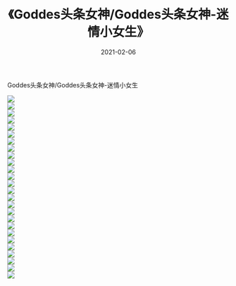 ﻿---
layout: post
title:  《Goddes头条女神/Goddes头条女神-迷情小女生》
date:   2021-02-06
img: http://pic.660000.xyz/1:/网络美图/2021/Goddes头条女神/Goddes头条女神-迷情小女生/000.jpg
categories: [美女, 清纯, 唯美]
---

Goddes头条女神/Goddes头条女神-迷情小女生

 ![](http://pic.660000.xyz/1:/网络美图/2021/Goddes头条女神/Goddes头条女神-迷情小女生/001.jpg) <br>![](http://pic.660000.xyz/1:/网络美图/2021/Goddes头条女神/Goddes头条女神-迷情小女生/002.jpg) <br>![](http://pic.660000.xyz/1:/网络美图/2021/Goddes头条女神/Goddes头条女神-迷情小女生/003.jpg) <br>![](http://pic.660000.xyz/1:/网络美图/2021/Goddes头条女神/Goddes头条女神-迷情小女生/004.jpg) <br>![](http://pic.660000.xyz/1:/网络美图/2021/Goddes头条女神/Goddes头条女神-迷情小女生/005.jpg) <br>![](http://pic.660000.xyz/1:/网络美图/2021/Goddes头条女神/Goddes头条女神-迷情小女生/006.jpg) <br>![](http://pic.660000.xyz/1:/网络美图/2021/Goddes头条女神/Goddes头条女神-迷情小女生/007.jpg) <br>![](http://pic.660000.xyz/1:/网络美图/2021/Goddes头条女神/Goddes头条女神-迷情小女生/008.jpg) <br>![](http://pic.660000.xyz/1:/网络美图/2021/Goddes头条女神/Goddes头条女神-迷情小女生/009.jpg) <br>![](http://pic.660000.xyz/1:/网络美图/2021/Goddes头条女神/Goddes头条女神-迷情小女生/010.jpg) <br>![](http://pic.660000.xyz/1:/网络美图/2021/Goddes头条女神/Goddes头条女神-迷情小女生/011.jpg) <br>![](http://pic.660000.xyz/1:/网络美图/2021/Goddes头条女神/Goddes头条女神-迷情小女生/012.jpg) <br>![](http://pic.660000.xyz/1:/网络美图/2021/Goddes头条女神/Goddes头条女神-迷情小女生/013.jpg) <br>![](http://pic.660000.xyz/1:/网络美图/2021/Goddes头条女神/Goddes头条女神-迷情小女生/014.jpg) <br>![](http://pic.660000.xyz/1:/网络美图/2021/Goddes头条女神/Goddes头条女神-迷情小女生/015.jpg) <br>![](http://pic.660000.xyz/1:/网络美图/2021/Goddes头条女神/Goddes头条女神-迷情小女生/016.jpg) <br>![](http://pic.660000.xyz/1:/网络美图/2021/Goddes头条女神/Goddes头条女神-迷情小女生/017.jpg) <br>![](http://pic.660000.xyz/1:/网络美图/2021/Goddes头条女神/Goddes头条女神-迷情小女生/018.jpg) <br>![](http://pic.660000.xyz/1:/网络美图/2021/Goddes头条女神/Goddes头条女神-迷情小女生/019.jpg) <br>![](http://pic.660000.xyz/1:/网络美图/2021/Goddes头条女神/Goddes头条女神-迷情小女生/020.jpg) <br>![](http://pic.660000.xyz/1:/网络美图/2021/Goddes头条女神/Goddes头条女神-迷情小女生/021.jpg) <br>![](http://pic.660000.xyz/1:/网络美图/2021/Goddes头条女神/Goddes头条女神-迷情小女生/022.jpg) <br>![](http://pic.660000.xyz/1:/网络美图/2021/Goddes头条女神/Goddes头条女神-迷情小女生/023.jpg) <br>![](http://pic.660000.xyz/1:/网络美图/2021/Goddes头条女神/Goddes头条女神-迷情小女生/024.jpg) <br>![](http://pic.660000.xyz/1:/网络美图/2021/Goddes头条女神/Goddes头条女神-迷情小女生/025.jpg) <br>![](http://pic.660000.xyz/1:/网络美图/2021/Goddes头条女神/Goddes头条女神-迷情小女生/026.jpg) <br>